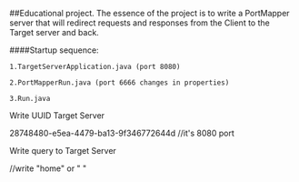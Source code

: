 ##Educational project.
The essence of the project is to write a PortMapper server that will redirect requests and responses from the Client to the Target server and back.

####Startup sequence:

    1.TargetServerApplication.java (port 8080)

    2.PortMapperRun.java (port 6666 changes in properties)

    3.Run.java 

Write UUID Target Server

28748480-e5ea-4479-ba13-9f346772644d //it's 8080 port

Write query to Target Server

//write "home" or " "